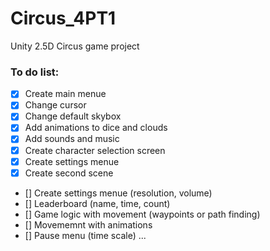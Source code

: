 # Circus_4PT1
Unity 2.5D Circus game project

### To do list:
- [x] Create main menue
- [x] Change cursor
- [x] Change default skybox
- [x] Add animations to dice and clouds
- [x] Add sounds and music
- [x] Create character selection screen
- [x] Create settings menue
- [x] Create second scene
- [] Create settings menue (resolution, volume)
- [] Leaderboard (name, time, count)
- [] Game logic with movement (waypoints or path finding)
- [] Movememnt with animations
- [] Pause menu (time scale)
...
